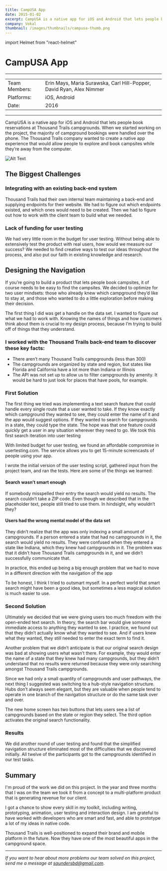 ```yaml
---
title: CampUSA App
date: 2015-01-02
excerpt: CampUSA is a native app for iOS and Android that lets people book reservations at campgrounds.
company: Vokal
thumbnail: /images/thumbnails/campusa-thumb.png
---
```


import Helmet from "react-helmet"

<Helmet title="CampUSA" />

# CampUSA App

---

|               |                                                                      |
| ------------- | -------------------------------------------------------------------- |
| Team Members: | Erin Mays, Maria Surawska, Carl Hill-Popper, David Ryan, Alex Nimmer |
| Platforms:    | iOS, Android                                                         |
| Date:         | 2016                                                                 |

---

CampUSA is a native app for iOS and Android that lets people book reservations at Thousand Trails campgrounds. When we started working on the project, the majority of campground bookings were handled over the phone. The Thousand Trails company wanted to create a native app experience that would allow people to explore and book campsites while they’re away from the computer.

<Image 
    alt="Alt Text"
    src="/images/campusa/campusa-main-image.png"
    caption="This is a caption"
/>

## The Biggest Challenges

### Integrating with an existing back-end system

Thousand Trails had their own internal team maintaining a back-end and supplying endpoints for their website. We had to figure out which endpoints existed, and which ones would need to be created. Then we had to figure out how to work with the client team to build what we needed.

### Lack of funding for user testing

We had very little room in the budget for user testing. Without being able to extensively test the product with real users, how would we measure our success? We needed to find creative ways to test our ideas throughout the process, and also put our faith in existing knowledge and research.

## Designing the Navigation

If you’re going to build a product that lets people book campsites, it of course needs to be easy to find the campsites. We decided to optimize for two user mindsets: those who already knew which campground they’d like to stay at, and those who wanted to do a little exploration before making their decision.

The first thing I did was get a handle on the data set. I wanted to figure out what we had to work with. Knowing the names of things and how customers think about them is crucial to my design process, because I’m trying to build off of things that they understand.

### I worked with the Thousand Trails back-end team to discover these key facts:

- There aren’t many Thousand Trails campgrounds (less than 300)
- The campgrounds are organized by state and region, but states like Florida and California have a lot more than Indiana or Illinois
- The API was not set up to allow us to filter campgrounds by amenity. It would be hard to just look for places that have pools, for example.

### First Solution

The first thing we tried was implementing a text search feature that could handle every single route that a user wanted to take. If they know exactly which campground they wanted to see, they could enter the name of it and the app would suggest options. If they wanted to search for campgrounds in a state, they could type the state. The hope was that one feature could quickly get a user in any situation wherever they need to go. We took this first search iteration into user testing

With limited budget for user testing, we found an affordable compromise in usertesting.com. The service allows you to get 15-minute screencasts of people using your app.

I wrote the initial version of the user testing script, gathered input from the project team, and ran the tests. Here are some of the things we learned:

#### Search wasn’t smart enough

If somebody misspelled their entry the search would yield no results. The search couldn’t take a ZIP code. Even though we described that in the placeholder text, people still tried to use them. In hindsight, why wouldn’t they?

#### Users had the wrong mental model of the data set

They didn’t realize that the app was only indexing a small amount of campgrounds. If a person entered a state that had no campgrounds in it, the search would yield no results. They were confused when they entered a state like Indiana, which they knew had campgrounds in it. The problem was that it didn’t have Thousand Trails campgrounds in it, and we didn’t successfully communicate that.

In practice, this ended up being a big enough problem that we had to move in a different direction with the navigation of the app

To be honest, I think I tried to outsmart myself. In a perfect world that smart search might have been a good idea, but sometimes a less magical solution is much easier to use.

### Second Solution

Ultimately we decided that we were giving users too much freedom with the open-ended text search. In theory, the search bar would give someone immediate access to anything they wanted to see. I practice, we found out that they didn’t actually know what they wanted to see. And if users knew what they wanted, they still needed to enter the exact term to find it.

Another problem that we didn’t anticipate is that our original search design was bad at showing users what wasn’t there. For example, they would enter the name of a state that they knew had many campgrounds, but they didn’t understand that no results were returned because they were only searching amongst Thousand Trails campgrounds.

Since we had only a small quantity of campgrounds and user pathways, the next thing I suggested was switching to a hub-style navigation structure. Hubs don’t always seem elegant, but they are valuable when people tend to operate in one branch of the navigation structure or do the same task over and over.

The new home screen has two buttons that lets users see a list of campgrounds based on the state or region they select. The third option activates the original search functionality.

### Results

We did another round of user testing and found that the simplified navigation structure eliminated most of the difficulties that we discovered initially. All twelve of the participants got to the campgrounds identified in our test tasks.

## Summary

I'm proud of the work we did on this project. In the year and three months that I was on the team we took it from a concept to a multi-platform product that is generating revenue for our client.

I got a chance to show every skill in my toolkit, including writing, prototyping, animation, user testing and interaction design. I am grateful to have worked with developers who are smart and fast, and able to prototype a lot of my ideas in native code.

Thousand Trails is well-positioned to expand their brand and mobile platform in the future. Now they have one of the most beautiful apps in the campground space.

---

_If you want to hear about more problems our team solved on this project, send me a message at [saundersbd@gmail.com](mailto:saundersbd@gmail.com)_.
